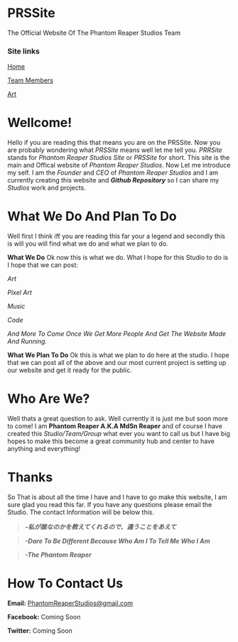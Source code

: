 # PRSSite
The Official Website Of The Phantom Reaper Studios Team

### Site links


[Home](https://phantomreaperstudios.github.io/PRSSite/)  

[Team Members](https://phantomreaperstudios.github.io/PRSSite/Team%20Members/TeamMembers)  

[Art](https://phantomreaperstudios.github.io/PRSSite/Art/Art)




# Wellcome!
Hello if you are reading this that means you are on the PRSSite. Now you are probably wondering what *PRSSite* means well let me tell you. *PRRSite* stands for *Phantom Reaper Studios Site* or *PRSSite* for short. This site is the main and Offical website of *Phantom Reaper Studios*. Now Let me introduce my self. I am the *Founder* and *CEO* of *Phantom Reaper Studios* and I am currently creating this website and ***Github Repository*** so I can share my *Studios* work and projects.

# What We Do And Plan To Do
Well first I think iff you are reading this far your a legend and secondly this is will you will find what we do and what we plan to do.

**What We Do**
Ok now this is what we do. What I hope for this Studio to do is I hope that we can post:

*Art*

*Pixel Art*

*Music*

*Code*

*And More To Come Once We Get More People And Get The Website Made And Running.*

**What We Plan To Do**
Ok this is what we plan to do here at the studio. I hope that we can post all of the above and our most current project is setting up our website and get it ready for the public.

# Who Are We?
Well thats a great question to ask. Well currently it is just me but soon more to come! I am **Phantom Reaper A.K.A MdSn Reaper** and of course I have created this *Studio/Team/Group* what ever you want to call us but I have big hopes to make this become a great community hub and center to have anything and everything!

# Thanks
So That is about all the time I have and I have to go make this website, I am sure glad you read this far. If you have any questions please email the Studio. The contact Information will be below this.

>***-私が誰なのかを教えてくれるので、違うことをあえて***

>***-Dare To Be Different Because Who Am I To Tell Me Who I Am***

>***-The Phantom Reaper***

# How To Contact Us
**Email:** PhantomReaperStudios@gmail.com

**Facebook:** Coming Soon

**Twitter:** Coming Soon
